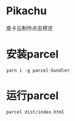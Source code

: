 # Pikachu
皮卡丘制作点击预览
# 安装parcel
```
yarn i -g parcel-bundler
```
# 运行parcel
```
parcel dist/index.html
```
